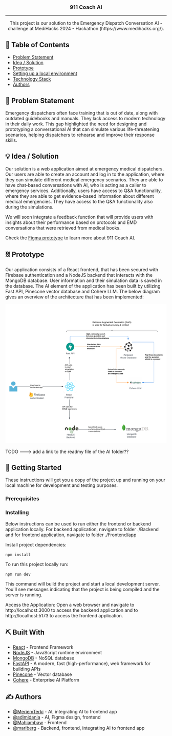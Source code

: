 <!--<p align="center">
  <a href="" rel="noopener">
 <img src="./assets/12345.png"></a>
</p>-->
<h3 align="center">911 Coach AI</h3>

<div align="center">

</div>

---

<p align="center"> This project is our solution to the Emergency Dispatch Conversation AI - challenge at MediHacks 2024 - Hackathon (https://www.medihacks.org/).

</p>

## 📝 Table of Contents
- [Problem Statement](#problem_statement)
- [Idea / Solution](#idea)
- [Prototype](#prototype)
- [Setting up a local environment](#getting_started)
- [Technology Stack](#tech_stack)
- [Authors](#authors)

## 🧐 Problem Statement <a name = "problem_statement"></a>

Emergency dispatchers often face training that is out of date, along with outdated guidebooks and manuals. They lack access to modern technology in their daily work. This gap highlighted the need for designing and prototyping a conversational AI that can simulate various life-threatening scenarios, helping dispatchers to rehearse and improve their response skills.


## 💡 Idea / Solution <a name = "idea"></a>

Our solution is a web application aimed at emergency medical dispatchers. Our users are able to create an account
and log in to the application, where they can simulate different medical emergency scenarios. They are able to have
chat-based conversations with AI, who is acting as a caller to emergency services. Additionally, users have access
to Q&A functionality, where they are able to get evidence-based information about different medical emergencies. 
They have access to the Q&A functionality also during the simulations.

We will soon integrate a feedback function that will provide users with insights about their performance based on protocols and EMD conversations that were retrieved from medical books.

Check the [Figma prototype](https://www.figma.com/design/qIqalwlEH6M2GBUdpbUeUz/Landing-Page-UI-Kit---Fully-customizable-landing-page-UI-kit---Export-as-HTML-(Community)?node-id=0-1&t=hhnQ36NwNKehzHsu-1) to learn more about 911 Coach AI.
## ⛓️ Prototype <a name = "prototype"></a>

Our application consists of a React frontend, that has been secured with Firebase authentication and
a NodeJS backend that interacts with the MongoDB database. User information and their simulation data 
is saved in the database. The AI element of the application has been built by utilizing Fast API,
Pinecone vector database and Cohere LLM. The below diagram gives an overview of the architecture that has
been implemented:

![architecture](assets/Medihacks.png)

TODO ---> add a link to the readmy file of the AI folder??


## 🏁 Getting Started <a name = "getting_started"></a>
These instructions will get you a copy of the project up and running on your local machine for development 
and testing purposes. 

### Prerequisites



### Installing

Below instructions can be used to run either the frontend or backend application locally. For backend application,
navigate to folder ./Backend and for frontend application, navigate to folder ./Frontend/app

Install project dependencies:

```
npm install
```

To run this project locally run:

```
npm run dev
```

This command will build the project and start a local development server. You'll see messages indicating that the project is being compiled and the server is running.

Access the Application: Open a web browser and navigate to http://localhost:3000 to access the backend application and to
http://localhost:5173 to access the frontend application.


## ⛏️ Built With <a name = "tech_stack"></a>
- [React](https://www.react.dev/) - Frontend Framework
- [NodeJS](https://nodejs.org/) - JavaScript runtime environment
- [MongoDB](https://www.mongodb.com/) - NoSQL database
- [FastAPI](https://fastapi.tiangolo.com/) - A modern, fast (high-performance), web framework for building APIs
- [Pinecone](www.pinecone.io) - Vector database
- [Cohere](https://cohere.com) - Enterprise AI Platform

## ✍️ Authors <a name = "authors"></a>
- [@MeriemTerki](https://github.com/MeriemTerki) - AI, integrating AI to frontend app
- [@adimidania](https://github.com/adimidania)   - AI, Figma design, frontend
- [@Mahiambaw](https://github.com/Mahiambaw)     - Frontend
- [@mariberg](https://github.com/mariberg)       - Backend, frontend, integrating AI to frontend app
